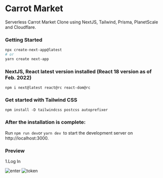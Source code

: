 # Carrot Market
Serverless Carrot Market Clone using NextJS, Tailwind, Prisma, PlanetScale and Cloudflare.

### Getting Started


```bash
npx create-next-app@latest
# or
yarn create next-app
```


### NextJS, React latest version installed (React 18 version as of Feb. 2022)

``` npm i next@latest react@rc react-dom@rc ```

### Get started with Tailwind CSS

```npm install -D tailwindcss postcss autoprefixer ```

### After the installation is complete:

Run ```npm run dev```or ```yarn dev ```to start the development server on http://localhost:3000.

### Preview

1.Log In


![enter](https://user-images.githubusercontent.com/79802132/207608395-edf4ed71-a517-4605-a4a9-1ab7c2888353.png)
![token](https://user-images.githubusercontent.com/79802132/207608408-808cb2bf-7901-4640-8380-ccea14f1b275.png)
